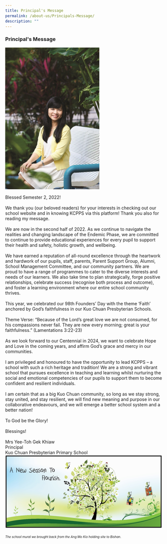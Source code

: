 ```yaml
---
title: Principal's Message
permalink: /about-us/Principals-Message/
description: ""
---
```

<h3> Principal's Message</h3>

<div class="container">
 <img src="/images/principal.jpg" style="width:60%; height:50%;"></div>

<p class="text">Blessed Semester 2, 2022!<br><br>
We thank you (our beloved readers) for your interests in checking out our school website and in knowing KCPPS via this platform! Thank you also for reading my message.<br><br>
We are now in the second half of 2022. As we continue to navigate the realities and changing landscape of the Endemic Phase, we are committed to continue to provide educational experiences for every pupil to support their health and safety, holistic growth, and wellbeing.<br><br>
We have earned a reputation of all-round excellence through the heartwork and hardwork of our pupils, staff, parents, Parent Support Group, Alumni, School Management Committee, and our community partners. We are proud to have a range of programmes to cater to the diverse interests and needs of our learners. We also take time to plan strategically, forge positive relationships, celebrate success (recognise both process and outcome), and foster a learning environment where our entire school community thrives.<br><br>
This year, we celebrated our 98th Founders’ Day with the theme ‘Faith’ anchored by God’s faithfulness in our Kuo Chuan Presbyterian Schools.<br><br>
Theme Verse: “Because of the Lord’s great love we are not consumed, for his compassions never fail. They are new every morning; great is your faithfulness.” (Lamentations 3:22-23)<br><br>
As we look forward to our Centennial in 2024, we want to celebrate Hope and Love in the coming years, and affirm God’s grace and mercy in our communities.<br><br>
I am privileged and honoured to have the opportunity to lead KCPPS – a school with such a rich heritage and tradition! We are a strong and vibrant school that pursues excellence in teaching and learning whilst nurturing the social and emotional competencies of our pupils to support them to become confident and resilient individuals.<br><br>
I am certain that as a big Kuo Chuan community, so long as we stay strong, stay united, and stay resilient, we will find new meaning and purpose in our collaborative endeavours, and we will emerge a better school system and a better nation!<br><br>
To God be the Glory!<br><br>
Blessings!<br><br>
Mrs Yee-Toh Gek Khiaw<br>
Principal<br>
Kuo Chuan Presbyterian Primary School
</div>

<img src="/images/A%20new%20season%20to%20flourish%20banner.png">

<p style="font-size:10px"><em>The school mural we brought back from the Ang Mo Kio holding site to Bishan.</em></p>